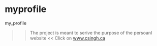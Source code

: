 # myprofile
my_profile 

>> The project is meant to serive the purpose of the persoanl website <<
Click on www.csingh.ca
